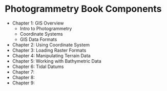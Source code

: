 Photogrammetry Book Components
==============================

- Chapter 1: GIS Overview
    - Intro to Photogrammetry
    - Coordinate Systems
    - GIS Data Formats
- Chapter 2: Using Coordinate System
- Chapter 3: Loading Raster Formats
- Chapter 4: Manipulating Terrain Data
- Chapter 5: Working with Bathymetric Data
- Chapter 6: Tidal Datums
- Chapter 7: 
- Chapter 8:
- Chapter 9:

